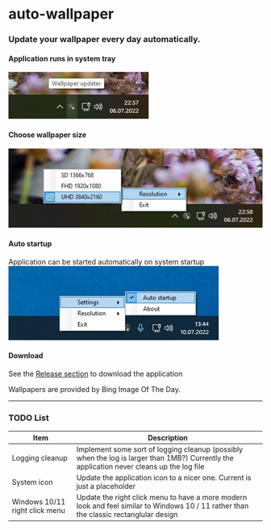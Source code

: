 # auto-wallpaper
### Update your wallpaper every day automatically.

#### Application runs in system tray
![Screen1](https://raw.githubusercontent.com/mlogic1/auto-wallpaper/main/screenshots/system_tray.jpg)

#### Choose wallpaper size
![Screen2](https://raw.githubusercontent.com/mlogic1/auto-wallpaper/main/screenshots/system_tray_resolutions.jpg)

#### Auto startup
Application can be started automatically on system startup
![Screen3](https://raw.githubusercontent.com/mlogic1/auto-wallpaper/main/screenshots/system_tray_auto_startup.jpg)

#### Download
See the [Release section](https://github.com/mlogic1/auto-wallpaper/releases) to download the application

Wallpapers are provided by Bing Image Of The Day.

___
### TODO List
| Item			|Description	|
| ------------- |-------------	|
| Logging cleanup      | Implement some sort of logging cleanup (possibly when the log is larger than 1MB?) Currently the application never cleans up the log file |
| System icon   | Update the application icon to a nicer one. Current is just a placeholder      |
| Windows 10/11 right click menu | Update the right click menu to have a more modern look and feel similar to Windows 10 / 11 rather than the classic rectanglular design |
